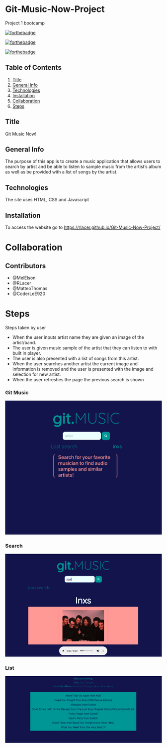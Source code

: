 # Git-Music-Now-Project
Project 1 bootcamp


[![forthebadge](https://forthebadge.com/images/badges/uses-html.svg)](https://forthebadge.com)

[![forthebadge](https://forthebadge.com/images/badges/uses-css.svg)](https://forthebadge.com)

[![forthebadge](https://forthebadge.com/images/badges/uses-js.svg)](https://forthebadge.com)


## Table of Contents
1. [Title](#title)
2. [General Info](#general-info)
3. [Technologies](#technologies)
4. [Installation](#installation)
5. [Collaboration](#collaboration)
6. [Steps](#Steps)



## Title
Git Music Now!

## General Info
The purpose of this app is to create a music application that allows users to search by artist and be able to listen to sample music from the artist’s album as well as be provided with a list of songs by the artist. 

## Technologies 
The site uses HTML, CSS and Javascript

## Installation
To access the website go to https://rlacer.github.io/Git-Music-Now-Project/



# Collaboration 
## Contributors 
* @MelElson 
* @RLacer
* @MatteoThomas
* @CoderLeE920


# Steps
Steps taken by user
* When the user inputs artist name they are given an image of the artist/band. 
* The user is given music sample of the artist that they can listen to with built in player. 
* The user is also presented with a list of songs from this artist.
* When the user searches another artist the current image and information is removed and the user is presented with the image and selection for new artist. 
* When the user refreshes the page the previous search is shown
	
  
### Git Music
![Changed HTML](./img/screenshotgitmusic.png)

### Search
![Changed HTML](./img/screenshotsearch.png)

### List
![Changed HTML](./img/screenshotlist.png)



